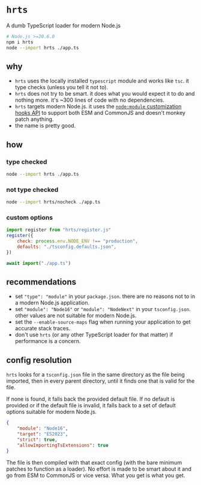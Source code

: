 # `hrts`

A dumb TypeScript loader for modern Node.js

```sh
# Node.js >=20.6.0
npm i hrts
node --import hrts ./app.ts
```

## why

- `hrts` uses the locally installed `typescript` module and works like `tsc`. it type checks (unless you tell it not to).
- `hrts` does not try to be smart. it does what you would expect it to do and nothing more. it's ~300 lines of code with no dependencies.
- `hrts` targets modern Node.js. it uses the [`node:module` customization hooks API](https://nodejs.org/docs/latest-v20.x/api/module.html#customization-hooks) to support both ESM and CommonJS and doesn't monkey patch anything.
- the name is pretty good.

## how

### type checked

```sh
node --import hrts ./app.ts
```

### not type checked

```sh
node --import hrts/nocheck ./app.ts
```

### custom options

```js
import register from "hrts/register.js"
register({
	check: process.env.NODE_ENV !== "production",
	defaults: "./tsconfig.defaults.json",
})

await import("./app.ts")
```

## recommendations

- set `"type": "module"` in your `package.json`. there are no reasons not to in a modern Node.js application.
- set `"module": "Node16"` or `"module": "NodeNext"` in your `tsconfig.json`. other values are not suitable for modern Node.js.
- set the `--enable-source-maps` flag when running your application to get accurate stack traces.
- don't use `hrts` (or any other TypeScript loader for that matter) if performance is a concern.

## config resolution

`hrts` looks for a `tsconfig.json` file in the same directory as the file being imported, then in every parent directory, until it finds one that is valid for the file.

If none is found, it falls back the provided default file. If no default is provided or if the default file is invalid, it falls back to a set of default options suitable for modern Node.js.

```json
{
	"module": "Node16",
	"target": "ES2023",
	"strict": true,
	"allowImportingTsExtensions": true
}
```

The file is then compiled with that exact config (with the bare minimum patches to function as a loader). No effort is made to be smart about it and go from ESM to CommonJS or vice versa. What you get is what you get.
